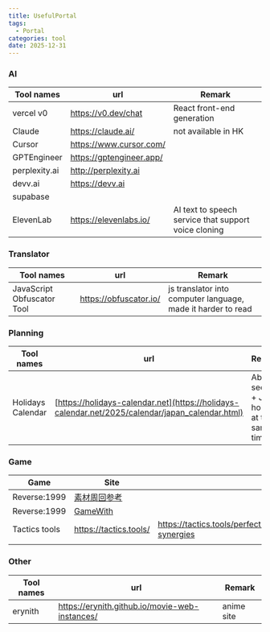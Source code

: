 ```yaml
---
title: UsefulPortal
tags:
  - Portal
categories: tool
date: 2025-12-31
---
```


### AI

| Tool names    | url                      | Remark                                               |
| ------------- | ------------------------ | ---------------------------------------------------- |
| vercel v0     | https://v0.dev/chat      | React front-end generation                           |
| Claude        | https://claude.ai/       | not available in HK                                  |
| Cursor        | https://www.cursor.com/  |                                                      |
| GPTEngineer   | https://gptengineer.app/ |                                                      |
| perplexity.ai | http://perplexity.ai     |                                                      |
| devv.ai       | https://devv.ai          |                                                      |
| supabase      |                          |                                                      |
| ElevenLab     | https://elevenlabs.io/   | AI text to speech service that support voice cloning |

### Translator

| Tool names                 | url                    | Remark                                                       |
| -------------------------- | ---------------------- | ------------------------------------------------------------ |
| JavaScript Obfuscator Tool | https://obfuscator.io/ | js translator into computer language, made it harder to read |

### Planning

| Tool names        | url                                                                                              | Remark                                       |
| ----------------- | ------------------------------------------------------------------------------------------------ | -------------------------------------------- |
| Holidays Calendar | [https://holidays-calendar.net](https://holidays-calendar.net/2025/calendar/japan_calendar.html) | Able to see HK + JP holiday at the same time |


### Game

| Game          | Site                                                                         |                                         |
| ------------- | ---------------------------------------------------------------------------- | --------------------------------------- |
| Reverse:1999  | [素材周回参考](https://reverse1999.wikiru.jp/?%E7%B4%A0%E6%9D%90%E5%91%A8%E5%9B%9) |                                         |
| Reverse:1999  | [GameWith](https://gamewith.jp/reverse1999/)                                 |                                         |
| Tactics tools | https://tactics.tools/                                                       | https://tactics.tools/perfect-synergies |
|               |                                                                              |                                         |

### Other

| Tool names | url                                            | Remark     |
| ---------- | ---------------------------------------------- | ---------- |
| erynith    | https://erynith.github.io/movie-web-instances/ | anime site |
